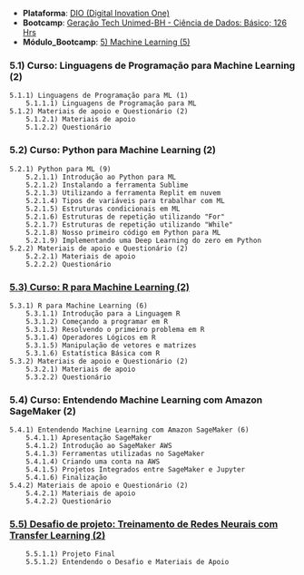* **Plataforma**: [DIO (Digital Inovation One)](/dio/)
* **Bootcamp**: [Geração Tech Unimed-BH - Ciência de Dados: Básico; 126 Hrs](/dio/dados_unimed_1/)
* **Módulo_Bootcamp**: [5) Machine Learning (5)](/dio/dados_unimed_1/05-machine_learning/)

### 5.1) Curso: Linguagens de Programação para Machine Learning (2)
    5.1.1) Linguagens de Programação para ML (1)
        5.1.1.1) Linguagens de Programação para ML
    5.1.2) Materiais de apoio e Questionário (2)
        5.1.2.1) Materiais de apoio
        5.1.2.2) Questionário

### 5.2) Curso: Python para Machine Learning (2)
    5.2.1) Python para ML (9)
        5.2.1.1) Introdução ao Python para ML
        5.2.1.2) Instalando a ferramenta Sublime
        5.2.1.3) Utilizando a ferramenta Replit em nuvem
        5.2.1.4) Tipos de variáveis para trabalhar com ML
        5.2.1.5) Estruturas condicionais em ML
        5.2.1.6) Estruturas de repetição utilizando "For"
        5.2.1.7) Estruturas de repetição utilizando "While"
        5.2.1.8) Nosso primeiro código em Python para ML
        5.2.1.9) Implementando uma Deep Learning do zero em Python
    5.2.2) Materiais de apoio e Questionário (2)
        5.2.2.1) Materiais de apoio
        5.2.2.2) Questionário

### [5.3) Curso: R para Machine Learning (2)](/dio/dados_unimed_1/05-machine_learning/03-r_machine_learning/)
    5.3.1) R para Machine Learning (6)
        5.3.1.1) Introdução para a Linguagem R
        5.3.1.2) Começando a programar em R
        5.3.1.3) Resolvendo o primeiro problema em R
        5.3.1.4) Operadores Lógicos em R
        5.3.1.5) Manipulação de vetores e matrizes
        5.3.1.6) Estatística Básica com R
    5.3.2) Materiais de apoio e Questionário (2)
        5.3.2.1) Materiais de apoio
        5.3.2.2) Questionário

### 5.4) Curso: Entendendo Machine Learning com Amazon SageMaker (2)
    5.4.1) Entendendo Machine Learning com Amazon SageMaker (6)
        5.4.1.1) Apresentação SageMaker
        5.4.1.2) Introdução ao SageMaker AWS
        5.4.1.3) Ferramentas utilizadas no SageMaker
        5.4.1.4) Criando uma conta na AWS
        5.4.1.5) Projetos Integrados entre SageMaker e Jupyter
        5.4.1.6) Finalização
    5.4.2) Materiais de apoio e Questionário (2)
        5.4.2.1) Materiais de apoio
        5.4.2.2) Questionário

### [5.5) Desafio de projeto: Treinamento de Redes Neurais com Transfer Learning (2)](/dio/dados_unimed_1/05-machine_learning/05-desafio_projeto)
        5.5.1.1) Projeto Final
        5.5.1.2) Entendendo o Desafio e Materiais de Apoio